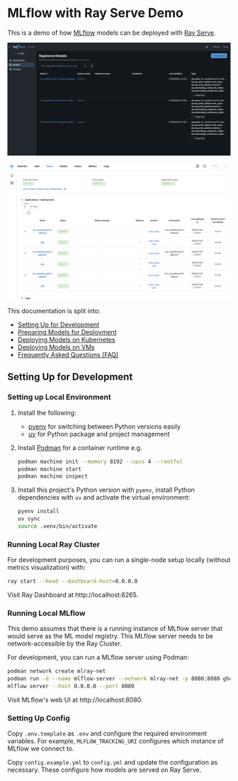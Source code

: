 # MLflow with Ray Serve Demo

This is a demo of how [MLflow](https://mlflow.org/) models can be deployed with [Ray Serve](https://docs.ray.io/en/latest/serve/index.html).

![](/examples/mlflow_registered_models.png)

![](/examples/ray_serve_deployments.png)

This documentation is split into:
- [Setting Up for Development](#setting-up-for-development)
- [Preparing Models for Deployment](/docs/1_preparing-models-for-deployment.md)
- [Deploying Models on Kubernetes](/docs/2_deploying-models-on-kubernetes.md)
- [Deploying Models on VMs](/docs/3_deploying-models-on-vms.md)
- [Frequently Asked Questions (FAQ)](/docs/4_frequently_asked_questions.md)

## Setting Up for Development

### Setting up Local Environment

1. Install the following:
    - [pyenv](https://github.com/pyenv/pyenv) for switching between Python versions easily
    - [uv](https://docs.astral.sh/uv/getting-started/installation/) for Python package and project management


2. Install [Podman](https://podman.io/docs/installation) for a container runtime e.g.
    ```sh
    podman machine init --memory 8192 --cpus 4 --rootful
    podman machine start
    podman machine inspect
    ```

3. Install this project's Python version with `pyenv`, install Python dependencies with `uv` and activate the virtual environment:

    ```sh
    pyenv install
    uv sync
    source .venv/bin/activate
    ```

### Running Local Ray Cluster

For development purposes, you can run a single-node setup locally (without metrics visualization) with:

```sh
ray start --head --dashboard-host=0.0.0.0 
```

Visit Ray Dashboard at http://localhost:8265.

### Running Local MLflow 

This demo assumes that there is a running instance of MLflow server that would serve as the ML model registry. This MLflow server needs to be network-accessible by the Ray Cluster.

For development, you can run a MLflow server using Podman:

```sh
podman network create mlray-net
podman run -d --name mlflow-server --network mlray-net -p 8080:8080 ghcr.io/mlflow/mlflow \
mlflow server --host 0.0.0.0 --port 8080
```
Visit MLflow's web UI at http://localhost:8080.

### Setting Up Config

Copy `.env.template` as `.env` and configure the required environment variables. For example, `MLFLOW_TRACKING_URI` configures which instance of MLflow we connect to.

Copy `config.example.yml` to `config.yml` and update the configuration as necessary. These configure how models are served on Ray Serve.
